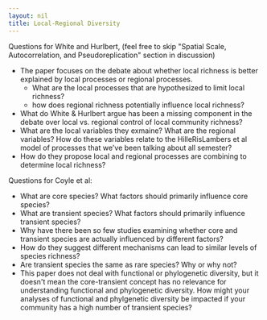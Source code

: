 ```yaml
---
layout: nil
title: Local-Regional Diversity
---
```

Questions for White and Hurlbert,  (feel free to skip "Spatial Scale, Autocorrelation, and Pseudoreplication" section in discussion)

* The paper focuses on the debate about whether local richness is better explained by local processes or regional processes. 
    - What are the local processes that are hypothesized to limit local richness?
    - how does regional richness potentially influence local richness? 
* What do White & Hurlbert argue has been a missing component in the debate over local vs. regional control of local community richness?
* What are the local variables they exmaine? What are the regional variables? How do these variables relate to the HilleRisLambers et al model of processes that we've been talking about all semester?
* How do they propose local and regional processes are combining to determine local richness?

Questions for Coyle et al:

* What are core species? What factors should primarily influence core species?
* What are transient species? What factors should primarily influence transient species?
* Why have there been so few studies examining whether core and transient species are actually influenced by different factors?
* How do they suggest different mechanisms can lead to similar levels of species richness?
* Are transient species the same as rare species? Why or why not?
* This paper does not deal with functional or phylogenetic diversity, but it doesn't mean the core-transient concept has no relevance for understanding functional and phylogenetic diversity. How might your analyses of functional and phylgenetic diversity be impacted if your community has a high number of transient species? 


